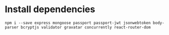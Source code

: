 # Install dependencies

`npm i --save express mongoose passport passport-jwt jsonwebtoken body-parser bcryptjs validator gravatar concurrently react-router-dom`
